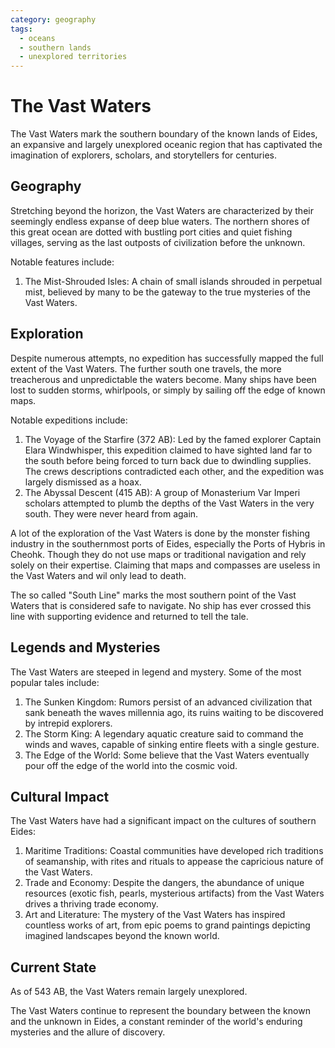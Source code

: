 ```yaml
---
category: geography
tags:
  - oceans
  - southern lands
  - unexplored territories
---
```


# The Vast Waters

The Vast Waters mark the southern boundary of the known lands of Eides, an expansive and largely unexplored oceanic region that has captivated the imagination of explorers, scholars, and storytellers for centuries.

## Geography

Stretching beyond the horizon, the Vast Waters are characterized by their seemingly endless expanse of deep blue waters. The northern shores of this great ocean are dotted with bustling port cities and quiet fishing villages, serving as the last outposts of civilization before the unknown.

Notable features include:

1. The Mist-Shrouded Isles: A chain of small islands shrouded in perpetual mist, believed by many to be the gateway to the true mysteries of the Vast Waters.

## Exploration

Despite numerous attempts, no expedition has successfully mapped the full extent of the Vast Waters. The further south one travels, the more treacherous and unpredictable the waters become. Many ships have been lost to sudden storms, whirlpools, or simply by sailing off the edge of known maps.

Notable expeditions include:

1. The Voyage of the Starfire (372 AB): Led by the famed explorer Captain Elara Windwhisper, this expedition claimed to have sighted land far to the south before being forced to turn back due to dwindling supplies. The crews descriptions contradicted each other, and the expedition was largely dismissed as a hoax.
2. The Abyssal Descent (415 AB): A group of Monasterium Var Imperi scholars attempted to plumb the depths of the Vast Waters in the very south. They were never heard from again.

A lot of the exploration of the Vast Waters is done by the monster fishing industry in the southernmost ports of Eides, especially the Ports of Hybris in Cheohk. Though they do not use maps or traditional navigation and rely solely on their expertise. Claiming that maps and compasses are useless in the Vast Waters and wil only lead to death.

The so called "South Line" marks the most southern point of the Vast Waters that is considered safe to navigate. No ship has ever crossed this line with supporting evidence and returned to tell the tale.

## Legends and Mysteries

The Vast Waters are steeped in legend and mystery. Some of the most popular tales include:

1. The Sunken Kingdom: Rumors persist of an advanced civilization that sank beneath the waves millennia ago, its ruins waiting to be discovered by intrepid explorers.
2. The Storm King: A legendary aquatic creature said to command the winds and waves, capable of sinking entire fleets with a single gesture.
3. The Edge of the World: Some believe that the Vast Waters eventually pour off the edge of the world into the cosmic void.

## Cultural Impact

The Vast Waters have had a significant impact on the cultures of southern Eides:

1. Maritime Traditions: Coastal communities have developed rich traditions of seamanship, with rites and rituals to appease the capricious nature of the Vast Waters.
2. Trade and Economy: Despite the dangers, the abundance of unique resources (exotic fish, pearls, mysterious artifacts) from the Vast Waters drives a thriving trade economy.
3. Art and Literature: The mystery of the Vast Waters has inspired countless works of art, from epic poems to grand paintings depicting imagined landscapes beyond the known world.

## Current State

As of 543 AB, the Vast Waters remain largely unexplored. 

The Vast Waters continue to represent the boundary between the known and the unknown in Eides, a constant reminder of the world's enduring mysteries and the allure of discovery.